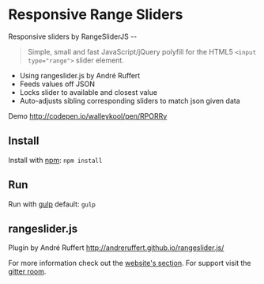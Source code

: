 # Responsive Range Sliders
Responsive sliders by RangeSliderJS -- 
> Simple, small and fast JavaScript/jQuery polyfill for the HTML5 `<input type="range">` slider element.
* Using rangeslider.js by André Ruffert
* Feeds values off JSON
* Locks slider to available and closest value 
* Auto-adjusts sibling corresponding sliders to match json given data

Demo http://codepen.io/walleykool/pen/RPORRv


## Install
Install with [npm](https://www.npmjs.org/):
``npm install``


## Run
Run with [gulp](http://gulpjs.com/) default:
``gulp``

## rangeslider.js
Plugin by André Ruffert
http://andreruffert.github.io/rangeslider.js/

For more information check out the [website's section](http://andreruffert.github.io/rangeslider.js/#usage). For support visit the [gitter room](https://gitter.im/andreruffert/rangeslider.js).
